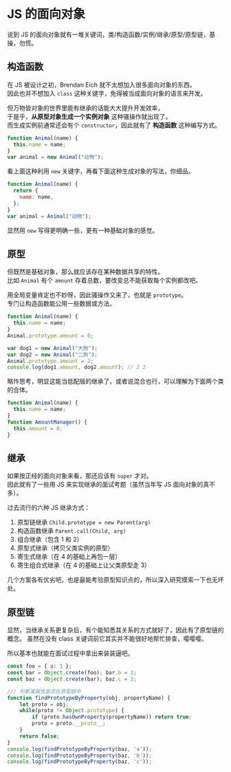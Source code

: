 # JS 的面向对象

说到 JS 的面向对象就有一堆关键词，类/构造函数/实例/继承/原型/原型链，基操，勿慌。

## 构造函数

在 JS 被设计之初，Brendan Eich 就不太想加入很多面向对象的东西。  
因此也并不想加入 `class` 这种关键字，免得被当成面向对象的语言来开发。

但万物皆对象的世界里能有继承的话能大大提升开发效率，  
于是乎，**从原型对象生成一个实例对象** 这种骚操作就出现了。  
而生成实例前通常还会有个 `constructor`，因此就有了 **构造函数** 这种编写方式。

```js
function Animal(name) {
  this.name = name;
}
var animal = new Animal("动物");
```

看上面这种利用 `new` 关键字，再看下面这种生成对象的写法，你细品。

```js
function Animal(name) {
  return {
    name: name,
  };
}
var animal = Animal("动物");
```

显然用 `new` 写得更明确一些，更有一种基础对象的感觉。

## 原型

但既然是基础对象，那么就应该存在某种数据共享的特性。  
比如 `Animal` 有个 `amount` 存着总数，要改变总不能获取每个实例都改吧。

用全局变量肯定也不妙呀，因此骚操作又来了，也就是 `prototype`。  
专门让构造函数能公用一些数据或方法。

```js
function Animal(name) {
  this.name = name;
}
Animal.prototype.amount = 0;

var dog1 = new Animal("大狗");
var dog2 = new Animal("二狗");
Animal.prototype.amount = 2;
console.log(dog1.amount, dog2.amount); // 2 2
```

略作思考，明显这能当低配版的继承了，或者说混合也行，可以理解为下面两个类的合体。

```js
function Animal(name) {
  this.name = name;
}
function AmountManager() {
  this.amount = 0;
}
```

## 继承

如果按正经的面向对象来看，那还应该有 `super` 才对。  
因此就有了一些用 JS 来实现继承的面试考题（虽然当年写 JS 面向对象的真不多）。

过去流行的六种 JS 继承方式：

1. 原型链继承 `Child.prototype = new Parent(arg)`
2. 构造函数继承 `Parent.call(Child, arg)`
3. 组合继承（包含 1 和 2）
4. 原型式继承（拷贝父类实例的原型）
5. 寄生式继承（在 4 的基础上再包一层）
6. 寄生组合式继承（在 4 的基础上让父类原型走 3）

几个方案各有优劣吧，也是最能考验原型知识点的，所以深入研究摸索一下也无坏处。

## 原型链

显然，当继承关系更复杂后，有个能知悉其关系的方式就好了，因此有了原型链的概念。
虽然在没有 class 关键词前它其实并不能很好地帮忙排查，嘤嘤嘤。  

所以基本也就能在面试过程中拿出来装装逼吧。

```js
const foo = { a: 1 };
const bar = Object.create(foo); bar.b = 2;
const baz = Object.create(bar); baz.c = 3;

/// 判断某属性是否在原型链中
function findPrototypeByProperty(obj, propertyName) {
	let proto = obj;
	while(proto != Object.prototype) {
		if (proto.hasOwnProperty(propertyName)) return true;
		proto = proto.__proto__;
	}
	return false;
}
console.log(findPrototypeByProperty(baz, 'a'));
console.log(findPrototypeByProperty(baz, 'b'));
console.log(findPrototypeByProperty(baz, 'c'));
```
